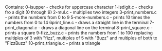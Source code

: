 Contains:
0-isupper - checks for uppercase character
1-isdigit.c - checks fro a digit (0 through 9)
2-mul.c - multiplies two integers
3-print_numbers.c - prints the numbers from 0 to 9
5-more-numbers.c - prints 10 times the numbers from 0 to 14
6print_line.c - draws a straight line in the terminal
7-print_diagonal.c - draws a diagonal line on the terminal
8-print_square.c - prints a square
9-fizz_buzz.c - prints the numbers from 1 to 100 replacing multiples of 3 with "fizz", multiples of 5 with "Buzz" and multiples of both to "FizzBuzz"
10-print_triangle.c - prints a triangle
